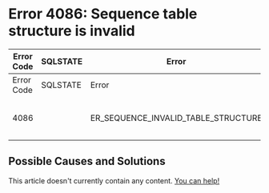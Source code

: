 
# Error 4086: Sequence table structure is invalid


| Error Code | SQLSTATE | Error | Description |
| --- | --- | --- | --- |
| Error Code | SQLSTATE | Error | Description |
| 4086 |  | ER_SEQUENCE_INVALID_TABLE_STRUCTURE | Sequence '%-.64s.%-.64s' table structure is invalid (%s) |




## Possible Causes and Solutions


This article doesn't currently contain any content. [You can help!](/en/writing-and-editing-knowledge-base-articles/)

